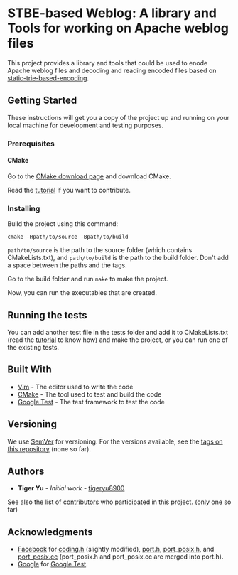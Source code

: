 # STBE-based Weblog: A library and Tools for working on Apache weblog files

This project provides a library and tools that could be used to enode Apache weblog files and decoding and reading encoded files based on [static-trie-based-encoding](../../../static-trie-based-encoding).

## Getting Started

These instructions will get you a copy of the project up and running on your local machine for development and testing purposes.

### Prerequisites

#### CMake

Go to the [CMake download page](https://cmake.org/download/) and download CMake.

Read the [tutorial](https://cmake.org/cmake-tutorial/) if you want to contribute.

### Installing

Build the project using this command:

```
cmake -Hpath/to/source -Bpath/to/build
```

`path/to/source` is the path to the source folder (which contains CMakeLists.txt), and `path/to/build` is the path to the build folder. Don't add a space between the paths and the tags.

Go to the build folder and run `make` to make the project.

Now, you can run the executables that are created.

## Running the tests

You can add another test file in the tests folder and add it to CMakeLists.txt (read the [tutorial](https://cmake.org/cmake-tutorial/) to know how) and make the project, or you can run one of the existing tests.

## Built With

* [Vim](https://www.vim.org/docs.php) - The editor used to write the code
* [CMake](https://cmake.org/documentation/) - The tool used to test and build the code
* [Google Test](https://github.com/google/googletest) - The test framework to test the code

## Versioning

We use [SemVer](http://semver.org/) for versioning. For the versions available, see the [tags on this repository](../../tags) (none so far). 

## Authors

* **Tiger Yu** - *Initial work* - [tigeryu8900](../../..)

See also the list of [contributors](../../graphs/contributors) who participated in this project. (only one so far)

## Acknowledgments

* [Facebook](https://github.com/facebook) for [coding.h](https://github.com/facebook/rocksdb/blob/master/util/coding.h) (slightly modified), [port.h](https://github.com/facebook/rocksdb/blob/master/port/port.x), [port_posix.h](https://github.com/facebook/rocksdb/blob/master/port/port_posix.h), and [port_posix.cc](https://github.com/facebook/rocksdb/blob/master/port/port_posix.cc) (port_posix.h and port_posix.cc are merged into port.h).
* [Google](https://github.com/google) for [Google Test](https://github.com/google/googletest).


